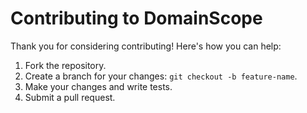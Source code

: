 # Contributing to DomainScope
Thank you for considering contributing! Here's how you can help:

1. Fork the repository.
2. Create a branch for your changes: `git checkout -b feature-name`.
3. Make your changes and write tests.
4. Submit a pull request.